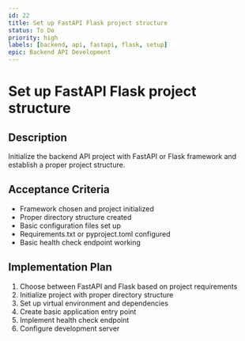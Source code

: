 ```yaml
---
id: 22
title: Set up FastAPI Flask project structure
status: To Do
priority: high
labels: [backend, api, fastapi, flask, setup]
epic: Backend API Development
---
```


# Set up FastAPI Flask project structure

## Description
Initialize the backend API project with FastAPI or Flask framework and establish a proper project structure.

## Acceptance Criteria
- Framework chosen and project initialized
- Proper directory structure created
- Basic configuration files set up
- Requirements.txt or pyproject.toml configured
- Basic health check endpoint working

## Implementation Plan
1. Choose between FastAPI and Flask based on project requirements
2. Initialize project with proper directory structure
3. Set up virtual environment and dependencies
4. Create basic application entry point
5. Implement health check endpoint
6. Configure development server